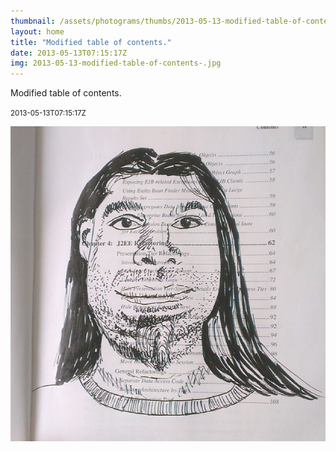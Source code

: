 ```yaml
---
thumbnail: /assets/photograms/thumbs/2013-05-13-modified-table-of-contents-.jpg
layout: home
title: "Modified table of contents."
date: 2013-05-13T07:15:17Z
img: 2013-05-13-modified-table-of-contents-.jpg
---
```


Modified table of contents.

<small>2013-05-13T07:15:17Z</small>

![Modified table of contents.](/assets/photograms/original/2013-05-13-modified-table-of-contents-.jpg)
